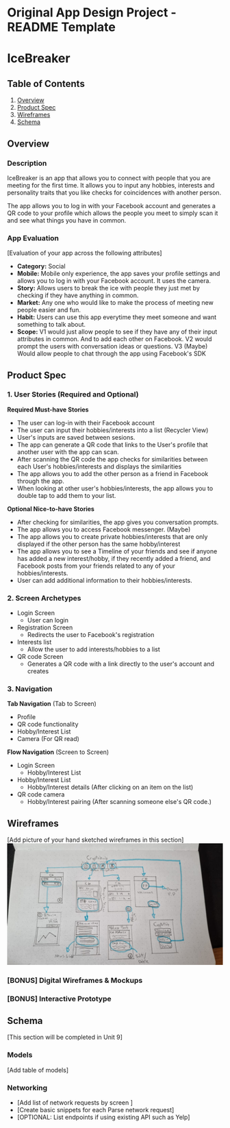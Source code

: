 Original App Design Project - README Template
===

# IceBreaker

## Table of Contents
1. [Overview](#Overview)
1. [Product Spec](#Product-Spec)
1. [Wireframes](#Wireframes)
2. [Schema](#Schema)

## Overview
### Description
IceBreaker is an app that allows you to connect with people that you are meeting for the first time. It allows you to input any hobbies, interests and personality traits that you like checks for coincidences with another person. 

The app allows you to log in with your Facebook account and generates a QR code to your profile which allows the people you meet to simply scan it and see what things you have in common.

### App Evaluation
[Evaluation of your app across the following attributes]
- **Category:** Social
- **Mobile:** Mobile only experience, the app saves your profile settings and allows you to log in with your Facebook account. It uses the camera.
- **Story:** Allows users to break the ice with people they just met by checking if they have anything in common.
- **Market:** Any one who would like to make the process of meeting new people easier and fun.
- **Habit:** Users can use this app everytime they meet someone and want something to talk about.
- **Scope:** V1 would just allow people to see if they have any of their input attributes in common. And to add each other on Facebook. V2 would prompt the users with conversation ideas or questions. V3 (Maybe) Would allow people to chat through the app using Facebook's SDK

## Product Spec

### 1. User Stories (Required and Optional)

**Required Must-have Stories**

* The user can log-in with their Facebook account
* The user can input their hobbies/interests into a list (Recycler View)
* User's inputs are saved between sesions.
* The app can generate a QR code that links to the User's profile that another user with the app can scan.
* After scanning the QR code the app checks for similarities between each User's hobbies/interests and displays the similarities
* The app allows you to add the other person as a friend in Facebook through the app.
* When looking at other user's hobbies/interests, the app allows you to double tap to add them to your list.

**Optional Nice-to-have Stories**

* After checking for similarities, the app gives you conversation prompts.
* The app allows you to access Facebook messenger. (Maybe)
* The app allows you to create private hobbies/interests that are only displayed if the other person has the same hobby/interest
* The app allows you to see a Timeline of your friends and see if anyone has added a new interest/hobby, if they recently added a friend, and Facebook posts from your friends related to any of your hobbies/interests.
* User can add additional information to their hobbies/interests.



### 2. Screen Archetypes

* Login Screen
   * User can login
* Registration Screen
   * Redirects the user to Facebook's registration
* Interests list
    * Allow the user to add interests/hobbies to a list
* QR code Screen
    * Generates a QR code with a link directly to the user's account and creates 

### 3. Navigation

**Tab Navigation** (Tab to Screen)


* Profile
* QR code functionality
* Hobby/Interest List
* Camera (For QR read)


**Flow Navigation** (Screen to Screen)

* Login Screen
   * Hobby/Interest List
* Hobby/Interest List
   * Hobby/Interest details (After clicking on an item on the list)
* QR code camera
    * Hobby/Interest pairing (After scanning someone else's QR code.) 

## Wireframes
[Add picture of your hand sketched wireframes in this section]
<img src="https://github.com/PrimebIue/FBU_Final_APP/blob/main/Wireframe_CryptoHub.jpeg" width=600>

### [BONUS] Digital Wireframes & Mockups

### [BONUS] Interactive Prototype

## Schema 
[This section will be completed in Unit 9]
### Models
[Add table of models]
### Networking
- [Add list of network requests by screen ]
- [Create basic snippets for each Parse network request]
- [OPTIONAL: List endpoints if using existing API such as Yelp]
